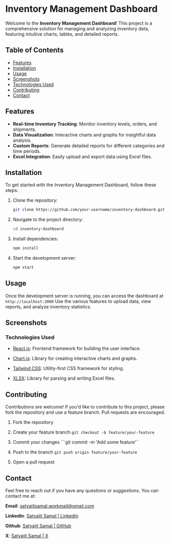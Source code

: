 # Inventory Management Dashboard

Welcome to the **Inventory Management Dashboard**! This project is a comprehensive solution for managing and analyzing inventory data, featuring intuitive charts, tables, and detailed reports.

## Table of Contents
- [Features](#features)
- [Installation](#installation)
- [Usage](#usage)
- [Screenshots](#screenshots)
- [Technologies Used](#technologies-used)
- [Contributing](#contributing)
- [Contact](#contact)

## Features
- **Real-time Inventory Tracking**: Monitor inventory levels, orders, and shipments.
- **Data Visualization**: Interactive charts and graphs for insightful data analysis.
- **Custom Reports**: Generate detailed reports for different categories and time periods.
- **Excel Integration**: Easily upload and export data using Excel files.

## Installation
To get started with the Inventory Management Dashboard, follow these steps:

1. Clone the repository:
   ```bash
   git clone https://github.com/your-username/inventory-dashboard.git
   ```


2. Navigate to the project directory:

    ```bash
    cd inventory-dashboard
    ```
3. Install dependencies:

    ```bash
    npm install
    ```

4. Start the development server:

    ```bash
    npm start
    ```
## Usage
Once the development server is running, you can access the dashboard at ```http://localhost:3000``` Use the various features to upload data, view reports, and analyze inventory statistics.

## Screenshots

### Technologies Used
- [React.js](https://react.dev/): Frontend framework for building the user interface.

- [Chart.js](https://www.chartjs.org/): Library for creating interactive charts and graphs.

- [Tailwind CSS](https://tailwindcss.com/): Utility-first CSS framework for styling.

- [XLSX](https://www.npmjs.com/package/xlsx): Library for parsing and writing Excel files.

## Contributing
Contributions are welcome! If you'd like to contribute to this project, please fork the repository and use a feature branch. Pull requests are encouraged.

1. Fork the repository

2. Create your feature branch ```git checkout -b feature/your-feature```

3. Commit your changes ```git commit -m 'Add some feature'``

4. Push to the branch ```git push origin feature/your-feature```

5. Open a pull request

## Contact
Feel free to reach out if you have any questions or suggestions. You can contact me at:

**Email**: satyajitsamal.workmail@gmail.com

**LinkedIn**: [Satyajit Samal | Linkedin](https://www.linkedin.com/in/satyajitsamal/)

**Github**: [Satyajit Samal | GitHub](https://github.com/s-satyajit)

**X**: [Satyajit Samal | X](https://x.com/satyajitstwt)

